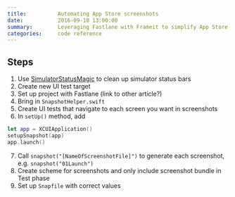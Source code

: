 ```yaml
---
title:          Automating App Store screenshots
date:           2016-09-10 13:00:00
summary:        Leveraging Fastlane with Frameit to simplify App Store preparation
categories:     code reference
---
```


## Steps
1. Use [SimulatorStatusMagic](https://github.com/shinydevelopment/SimulatorStatusMagic) to clean up simulator status bars
2. Create new UI test target
3. Set up project with Fastlane (link to other article?)
4. Bring in `SnapshotHelper.swift`
5. Create UI tests that navigate to each screen you want in screenshots
6. In `setUp()` method, add
```swift
let app = XCUIApplication()
setupSnapshot(app)
app.launch()
```
7. Call `snapshot("[NameOfScreenshotFile]")` to generate each screenshot, e.g. `snapshot("01Launch")`
8. Create scheme for screenshots and only include screenshot bundle in Test phase
9. Set up `Snapfile` with correct values
